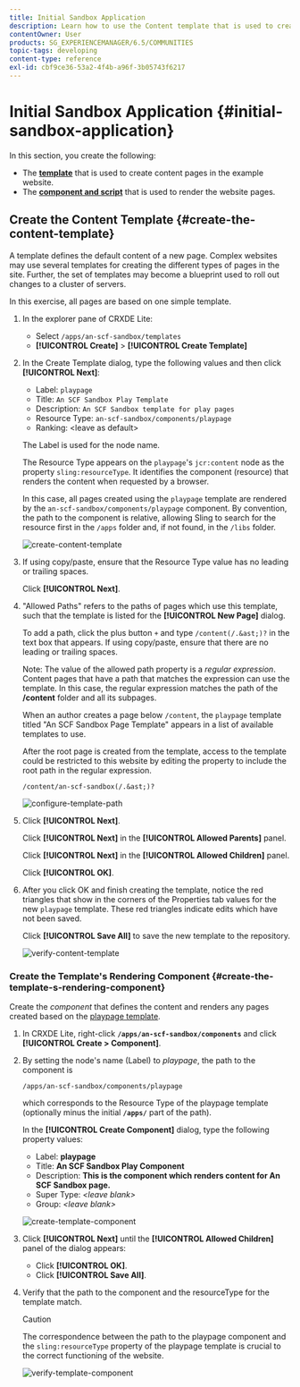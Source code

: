 ```yaml
---
title: Initial Sandbox Application
description: Learn how to use the Content template that is used to create content pages and a component and script that is used to render website pages.
contentOwner: User
products: SG_EXPERIENCEMANAGER/6.5/COMMUNITIES
topic-tags: developing
content-type: reference
exl-id: cbf9ce36-53a2-4f4b-a96f-3b05743f6217
---
```

# Initial Sandbox Application {#initial-sandbox-application}

In this section, you create the following:

* The **[template](#createthepagetemplate)** that is used to create content pages in the example website.
* The **[component and script](#create-the-template-s-rendering-component)** that is used to render the website pages.

## Create the Content Template {#create-the-content-template}

A template defines the default content of a new page. Complex websites may use several templates for creating the different types of pages in the site. Further, the set of templates may become a blueprint used to roll out changes to a cluster of servers.

In this exercise, all pages are based on one simple template.

1. In the explorer pane of CRXDE Lite:

   * Select `/apps/an-scf-sandbox/templates`
   * **[!UICONTROL Create]** > **[!UICONTROL Create Template]**

1. In the Create Template dialog, type the following values and then click **[!UICONTROL Next]**:

   * Label: `playpage`
   * Title: `An SCF Sandbox Play Template`
   * Description: `An SCF Sandbox template for play pages`
   * Resource Type: `an-scf-sandbox/components/playpage`
   * Ranking: &lt;leave as default>

   The Label is used for the node name.

   The Resource Type appears on the `playpage`'s `jcr:content` node as the property `sling:resourceType`. It identifies the component (resource) that renders the content when requested by a browser.

   In this case, all pages created using the `playpage` template are rendered by the `an-scf-sandbox/components/playpage` component. By convention, the path to the component is relative, allowing Sling to search for the resource first in the `/apps` folder and, if not found, in the `/libs` folder.

   ![create-content-template](assets/create-content-template-1.png)

1. If using copy/paste, ensure that the Resource Type value has no leading or trailing spaces.

   Click **[!UICONTROL Next]**.

1. "Allowed Paths" refers to the paths of pages which use this template, such that the template is listed for the **[!UICONTROL New Page]** dialog.

   To add a path, click the plus button `+` and type `/content(/.&ast;)?` in the text box that appears. If using copy/paste, ensure that there are no leading or trailing spaces.

   Note: The value of the allowed path property is a *regular expression*. Content pages that have a path that matches the expression can use the template. In this case, the regular expression matches the path of the **/content** folder and all its subpages.

   When an author creates a page below `/content`, the `playpage` template titled "An SCF Sandbox Page Template" appears in a list of available templates to use.

   After the root page is created from the template, access to the template could be restricted to this website by editing the property to include the root path in the regular expression.

   `/content/an-scf-sandbox(/.&ast;)?`

   ![configure-template-path](assets/configure-template-path.png)

1. Click **[!UICONTROL Next]**.

   Click **[!UICONTROL Next]** in the **[!UICONTROL Allowed Parents]** panel.

   Click **[!UICONTROL Next]** in the **[!UICONTROL Allowed Children]** panel.

   Click **[!UICONTROL OK]**.

1. After you click OK and finish creating the template, notice the red triangles that show in the corners of the Properties tab values for the new `playpage` template. These red triangles indicate edits which have not been saved.

   Click **[!UICONTROL Save All]** to save the new template to the repository.

   ![verify-content-template](assets/verify-content-template.png)

### Create the Template's Rendering Component {#create-the-template-s-rendering-component}

Create the *component* that defines the content and renders any pages created based on the [playpage template](#createthepagetemplate).

1. In CRXDE Lite, right-click **`/apps/an-scf-sandbox/components`** and click **[!UICONTROL Create > Component]**.
1. By setting the node's name (Label) to *playpage*, the path to the component is

   `/apps/an-scf-sandbox/components/playpage`

   which corresponds to the Resource Type of the playpage template (optionally minus the initial **`/apps/`** part of the path).

   In the **[!UICONTROL Create Component]** dialog, type the following property values:

   * Label: **playpage**
   * Title: **An SCF Sandbox Play Component**
   * Description: **This is the component which renders content for An SCF Sandbox page.**
   * Super Type: *&lt;leave blank&gt;*
   * Group: *&lt;leave blank&gt;*

   ![create-template-component](assets/create-template-component.png)

1. Click **[!UICONTROL Next]** until the **[!UICONTROL Allowed Children]** panel of the dialog appears:

   * Click **[!UICONTROL OK]**.
   * Click **[!UICONTROL Save All]**.

1. Verify that the path to the component and the resourceType for the template match.

   >[!CAUTION]
   >
   >The correspondence between the path to the playpage component and the `sling:resourceType` property of the playpage template is crucial to the correct functioning of the website.

   ![verify-template-component](assets/verify-template-component.png)
